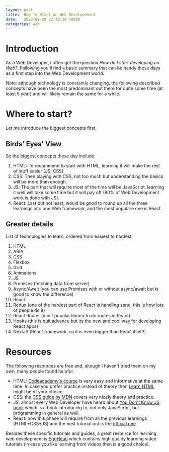 ```yaml
---
layout: post
title:  How To Start on Web Developement
date:   2022-08-29 23:40:30 +0200
categories: web
---
```

# Introduction
As a Web Developer, I often get the question _How do I start developing on Web?_. Following you'll find a basic summary that can be handy these days as a first step into the Web Development world.

Note: although technology is constantly changing, the following described concepts have been the most predominant out there for quite some time (at least 5 year) and will likely remain the same for a while.

# Where to start?

Let me introduce the biggest concepts first.

## Birds' Eyes' View

So the biggest concepts these day include:

1. HTML: I'd recommend to start with HTML, learning it will make the rest of stuff easier (JS, CSS). 
2. CSS: Then playing with CSS, not too much but understanding the basics will be more than enough. 
3. JS: The part that will require most of the time will be JavaScript, learning it well will take some time but it will pay off (80% of Web Development work is done with JS). 
4. React: Last but not least, would be good to round up all the three learnings into one Web framework, and the most populare one is React.

## Greater details

List of technologies to learn, ordered from easiest to hardest:

1. HTML
1. ARIA
1. CSS
1. Flexbox
1. Grid
1. Animations
1. JS
1. Promises (fetching data from server)
1. Async/Await (you can use Promises with or without async/await but is good to know the difference)
1. React
1. Redux (one of the hardest part of React is handling state, this is how lots of people do it)
1. React Router (most popular library to do routes in React)
1. Hooks (this is quit advance but its the new and cool way for developing React apps)
1. NextJS (React framework, so it is even bigger than React itself!)

# Resources

The following resources are free and, altough I haven't tried them on my own, many people found helpful.

* HTML: [Codeacademy's course](https://www.codecademy.com/learn/learn-html) is very easy and informative at the same time. In case you prefer practice instead of theory then [Learn HTML](https://www.learn-html.org) might be of your choice.
* CSS: the [CSS guide by MDN](https://developer.mozilla.org/en-US/docs/Learn/CSS/First_steps) covers very nicely theory and practice.
* JS: almost every Web Developer have heard about [You Don't Know JS book](https://github.com/getify/You-Dont-Know-JS) which is a book introducing to, not only JavaScript, but programming in general as well.
* React: now this phase will require from all the previous learnings (HTML+CSS+JS) and the best tutorial out is the [official one](https://reactjs.org/tutorial/tutorial.html).

Besides these specific tutorials and guides, a great resource for learning web development is [EggHead](https://egghead.io) which contains high quality learning video tutorials (in case you like learning from videos then is a good choice).
